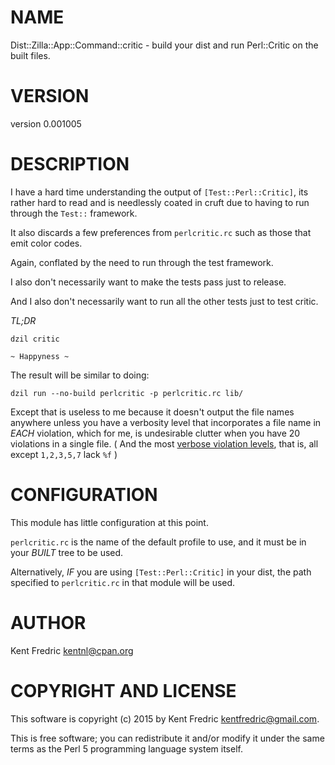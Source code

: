 # NAME

Dist::Zilla::App::Command::critic - build your dist and run Perl::Critic on the built files.

# VERSION

version 0.001005

# DESCRIPTION

I have a hard time understanding the output of `[Test::Perl::Critic]`, its rather hard to read and is needlessly coated in cruft
due to having to run through the `Test::` framework.

It also discards a few preferences from `perlcritic.rc` such as those that emit color codes.

Again, conflated by the need to run through the test framework.

I also don't necessarily want to make the tests pass just to release.

And I also don't necessarily want to run all the other tests just to test critic.

_TL;DR_

    dzil critic

    ~ Happyness ~

The result will be similar to doing:

    dzil run --no-build perlcritic -p perlcritic.rc lib/

Except that is useless to me because it doesn't output the file names anywhere unless you have a verbosity level that incorporates
a file name in _EACH_ violation, which for me, is undesirable clutter when you have 20 violations in a single file. ( And the most
[verbose violation levels](https://metacpan.org/pod/perlcritic#verbose-N-FORMAT), that is, all except `1,2,3,5,7` lack `%f` )

# CONFIGURATION

This module has little configuration at this point.

`perlcritic.rc` is the name of the default profile to use, and it must be in your _BUILT_ tree to be used.

Alternatively, _IF_ you are using `[Test::Perl::Critic]` in your dist, the path specified to `perlcritic.rc` in that module
will be used.

# AUTHOR

Kent Fredric <kentnl@cpan.org>

# COPYRIGHT AND LICENSE

This software is copyright (c) 2015 by Kent Fredric <kentfredric@gmail.com>.

This is free software; you can redistribute it and/or modify it under
the same terms as the Perl 5 programming language system itself.
